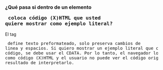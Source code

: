 ### ¿Qué pasa si dentro de un elemento <pre> coloca código (X)HTML que usted quiere mostrar como ejemplo literal?
El tag <pre> define texto preformateado, solo preserva cambios de linea y espacios. Si quiero mostrar un ejemplo literal que contenga código, se debe usar el CDATA. Por lo tanto, el navegador lo interpreta como código (X)HTML y el usuario no puede ver el código original sino el resultado de interpretarlo.
